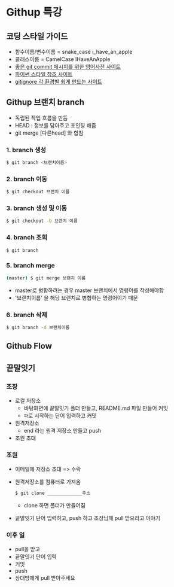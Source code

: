 # Githup 특강

## 코딩 스타일 가이드

- 함수이름/변수이름 = snake_case i_have_an_apple
- 클래스이름 = CamelCase             IHaveAnApple
- [좋은 git commit  메시지를 위한 영어사전 사이트](https://blog.ull.im/engineering/2019/03/10/logs-on-git.html)
- [파이썬 스타일 참조 사이트](https://www.python.org/dev/peps/pep-0008/)
- [gitignore 각 환경별 쉽게 만드는 사이트](https://www.toptal.com/developers/gitignore)

## Githup 브랜치 branch

- 독립된 작업 흐름을 만듬
- HEAD : 정보를 담아주고 포인팅 해줌
- git merge [다른head] 와 합침

### 1. branch 생성

```bash
$ git branch <브랜치이름>
```

### 2. branch 이동

```bash
$ git checkout 브랜치 이름
```

### 3. branch 생성 및 이동

```bash
$ git checkout -b 브랜치 이름
```

### 4. branch 조회

```bash
$ git branch
```

### 5. branch merge

```bash
(master) $ git merge 브랜치 이름
```

- master로 병합하려는 경우 master 브랜치에서 명령어를 작성해야함
- '브랜치이름' 을 해당 브랜치로 병합하는 명령어이기 때문

### 6. branch 삭제

```bash
$ git branch -d 브랜치이름
```



## Github Flow

 ## 끝말잇기

### 조장

- 로컬 저장소
  - 바탕화면에 끝말잇기 폴더 만들고, README.md 파일 만들어 커밋
  - `파`로 시작하는 단어 입력하고 커밋
- 원격저장소
  - end 라는 원격 저장소 만들고 push
- 조원 초대

### 조원

- 이메일에 저장소 초대 => 수락

- 원격저장소를 컴퓨터로 가져옴

  ```bash
  $ git clone _____________주소
  ```

  - clone 하면 폴더가 만들어짐

- 끝말잇기 단어 입력하고, push 하고 조장님께 pull 받으라고 이야기

### 이후 일

- pull을 받고
- 끝말잇기 단어 입력
- 커밋
- push
- 상대방에게 pull 받아주세요













